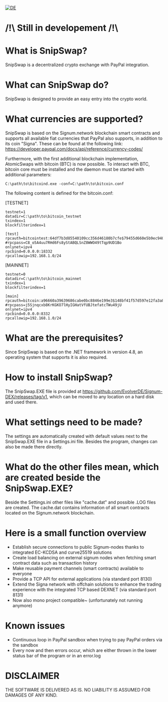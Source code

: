 [![DE](https://img.shields.io/badge/lang-DE-yellow.svg)](/README.de.md)

# /!\ Still in developement /!\
# What is SnipSwap?
SnipSwap is a decentralized crypto exchange with PayPal integration.

# What can SnipSwap do?
SnipSwap is designed to provide an easy entry into the crypto world.

# What currencies are supported?
SnipSwap is based on the Signum.network blockchain smart contracts and supports all available fiat currencies that PayPal also supports, in addition to its coin "Signa". These can be found at the following link: https://developer.paypal.com/docs/api/reference/currency-codes/

Furthermore, with the first additional blockchain implementation, AtomicSwaps with bitcoin (BTC) is now possible.
To interact with BTC, bitcoin core must be installed and the daemon must be started with additional parameters:

`C:\path\to\bitcoind.exe -conf=C:\path\to\bitcoin.conf`

The following content is defined for the bitcoin.conf:

[TESTNET]
```
testnet=1
datadir=C:\path\to\bitcoin_testnet
txindex=1
blockfilterindex=1

[test]
rpcauth=bitcointest:64df7b3d85540109cc356d46180b7cfe$79455d660e5b9ec940912bf619c1ff959462ff9c663ae79cc4a49c3ed165f72b
#rpcpass=C8_o5A4uu7RHd6Fs8yStABQLSnZ8WWO49tTqp9UD1Bo
onlynet=ipv4
rpcbind=0.0.0.0:18332
rpcallowip=192.168.1.0/24
```

[MAINNET]
```
testnet=0
datadir=C:\path\to\bitcoin_mainnet
txindex=1
blockfilterindex=1

[main]
rpcauth=bitcoin:a96660a39639686cabe0bc8846e199e3$148bf41f57d597e12fa3a8622857b323b09b9588ce4944fa371e5fea0eecaee8
#rpcpass=j5Sjnqcxb8KrKGKO7lHyIGHatVfUBJtefatcTWu49jU
onlynet=ipv4
rpcbind=0.0.0.0:8332
rpcallowip=192.168.1.0/24
```

# What are the prerequisites?
Since SnipSwap is based on the .NET framework in version 4.8, an operating system that supports it is also required.

# How to install SnipSwap?
The SnipSwap.EXE file is provided at https://github.com/EvolverDE/Signum-DEX/releases/tag/v1, which can be moved to any location on a hard disk and used there.

# What settings need to be made?
The settings are automatically created with default values next to the SnipSwap.EXE file in a Settings.ini file. Besides the program, changes can also be made there directly.

# What do the other files mean, which are created beside the SnipSwap.EXE?
Beside the Settings.ini other files like "cache.dat" and possible .LOG files are created. The cache.dat contains information of all smart contracts located on the Signum.network blockchain.

# Here is a small function overview
- Establish secure connections to public Signum-nodes thanks to integrated EC-KCDSA and curve25519 solutions
- Create load balancing on external signum nodes when fetching smart contract data such as transaction history
- Make reusable payment channels (smart contracts) available to everyone
- Provide a TCP API for external applications (via standard port 8130)
- Extend the Signa network with offchain solutions to enhance the trading experience with the integrated TCP based DEXNET (via standard port 8131)
- Now also mono project compatible~ (unfortunately not running anymore)

# Known issues
- Continuous loop in PayPal sandbox when trying to pay PayPal orders via the sandbox
- Every now and then errors occur, which are either thrown in the lower status bar of the program or in an error.log

# DISCLAIMER
THE SOFTWARE IS DELIVERED AS IS. NO LIABILITY IS ASSUMED FOR DAMAGES OF ANY KIND.
